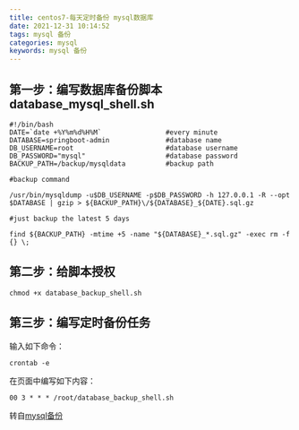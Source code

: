 ```yaml
---
title: centos7-每天定时备份 mysql数据库
date: 2021-12-31 10:14:52
tags: mysql 备份
categories: mysql
keywords: mysql 备份
---
```




## 第一步：编写数据库备份脚本database_mysql_shell.sh



```
#!/bin/bash
DATE=`date +%Y%m%d%H%M`                #every minute
DATABASE=springboot-admin              #database name
DB_USERNAME=root                       #database username
DB_PASSWORD="mysql"                    #database password
BACKUP_PATH=/backup/mysqldata          #backup path

#backup command

/usr/bin/mysqldump -u$DB_USERNAME -p$DB_PASSWORD -h 127.0.0.1 -R --opt $DATABASE | gzip > ${BACKUP_PATH}\/${DATABASE}_${DATE}.sql.gz

#just backup the latest 5 days

find ${BACKUP_PATH} -mtime +5 -name "${DATABASE}_*.sql.gz" -exec rm -f {} \;
```

## 第二步：给脚本授权

```
chmod +x database_backup_shell.sh
```

## 第三步：编写定时备份任务

输入如下命令：

```
crontab -e
```

在页面中编写如下内容：

```
00 3 * * * /root/database_backup_shell.sh
```



转自[mysql备份](https://www.cnblogs.com/zuidongfeng/p/9416226.html)

